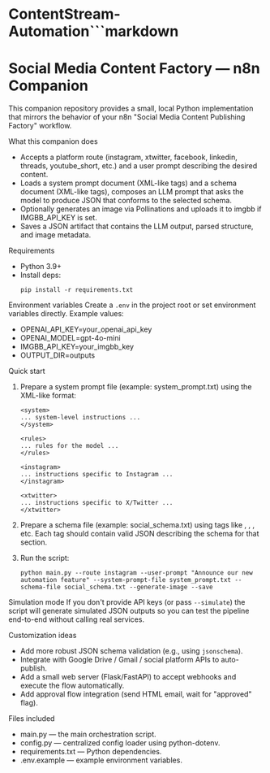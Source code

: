 # ContentStream-Automation```markdown
# Social Media Content Factory — n8n Companion

This companion repository provides a small, local Python implementation that mirrors the
behavior of your n8n "Social Media Content Publishing Factory" workflow.

What this companion does
- Accepts a platform route (instagram, xtwitter, facebook, linkedin, threads, youtube_short, etc.)
  and a user prompt describing the desired content.
- Loads a system prompt document (XML-like tags) and a schema document (XML-like tags),
  composes an LLM prompt that asks the model to produce JSON that conforms to the selected schema.
- Optionally generates an image via Pollinations and uploads it to imgbb if IMGBB_API_KEY is set.
- Saves a JSON artifact that contains the LLM output, parsed structure, and image metadata.

Requirements
- Python 3.9+
- Install deps:
  ```
  pip install -r requirements.txt
  ```

Environment variables
Create a `.env` in the project root or set environment variables directly. Example values:
- OPENAI_API_KEY=your_openai_api_key
- OPENAI_MODEL=gpt-4o-mini
- IMGBB_API_KEY=your_imgbb_key
- OUTPUT_DIR=outputs

Quick start
1. Prepare a system prompt file (example: system_prompt.txt) using the XML-like format:
   ```
   <system>
   ... system-level instructions ...
   </system>

   <rules>
   ... rules for the model ...
   </rules>

   <instagram>
   ... instructions specific to Instagram ...
   </instagram>

   <xtwitter>
   ... instructions specific to X/Twitter ...
   </xtwitter>
   ```

2. Prepare a schema file (example: social_schema.txt) using tags like <common>, <root>, <instagram>, etc.
   Each tag should contain valid JSON describing the schema for that section.

3. Run the script:
   ```
   python main.py --route instagram --user-prompt "Announce our new automation feature" --system-prompt-file system_prompt.txt --schema-file social_schema.txt --generate-image --save
   ```

Simulation mode
If you don't provide API keys (or pass `--simulate`) the script will generate simulated JSON outputs so you can test the pipeline end-to-end without calling real services.

Customization ideas
- Add more robust JSON schema validation (e.g., using `jsonschema`).
- Integrate with Google Drive / Gmail / social platform APIs to auto-publish.
- Add a small web server (Flask/FastAPI) to accept webhooks and execute the flow automatically.
- Add approval flow integration (send HTML email, wait for "approved" flag).

Files included
- main.py — the main orchestration script.
- config.py — centralized config loader using python-dotenv.
- requirements.txt — Python dependencies.
- .env.example — example environment variables.

```
